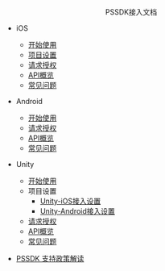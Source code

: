 <!-- _navbar.md -->

<center>PSSDK接入文档</center>

* iOS
  * [开始使用](pssdk/ios/ios_start.md)
  * [项目设置](pssdk/ios/ios_setting.md)
  * [请求授权](pssdk/ios/ios_request.md)
  * [API概览](pssdk/ios/ios_api.md)
  * [常见问题](pssdk/ios/ios_faq.md)

* Android
  * [开始使用](pssdk/android/android_start.md)
  * [请求授权](pssdk/android/android_request.md)
  * [API概览](pssdk/android/android_api.md)
  * [常见问题](pssdk/android/android_faq.md)

* Unity
  * [开始使用](pssdk/unity/unity_start.md)
  * 项目设置
    * [Unity-iOS接入设置](pssdk/unity/unity_ios.md)
    * [Unity-Android接入设置](pssdk/unity/unity_android.md)
  * [请求授权](pssdk/unity/unity_request.md)
  * [API概览](pssdk/unity/unity_api.md)
  * [常见问题](pssdk/unity/unity_faq.md)
* [PSSDK 支持政策解读](pssdk/other/policy.md)